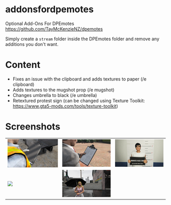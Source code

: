 # addonsfordpemotes

Optional Add-Ons For DPEmotes https://github.com/TayMcKenzieNZ/dpemotes

Simply create a `stream` folder inside the DPEmotes folder and remove any additions you don't want.



# Content

- Fixes an issue with the clipboard and adds textures to paper (/e clipboard)
-  Adds textures to the mugshot prop (/e mugshot)
-  Changes umbrella to black (/e umbrella)
-  Retextured protest sign (can be changed using Texture Toolkit: https://www.gta5-mods.com/tools/texture-toolkit)

# Screenshots

| | | |
|-|-|-|
| <img src="screenshots/cb_before.png" width="250"> | <img src="screenshots/cp_after.png" width="250"> | <img src="screenshots/mugshot.png" width="250"> |
| <img src="screenshots/protest.png" width="250"> | <img src="screenshots/umbrella.png" width="250"> |
